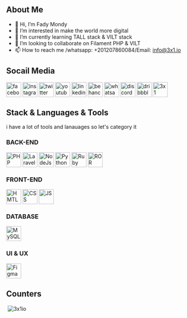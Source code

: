 ## About Me

- 👋 Hi, I’m Fady Mondy
- 👀 I’m interested in make the world more digital
- 🌱 I’m currently learning TALL stack & VILT stack
- 💞️ I’m looking to collaborate on Filament PHP & VILT
- 📫 How to reach me /whatsapp: +201207860084/Email: info@3x1.io

## Socail Media

<a href="https://www.facebook.com/3x1io" target="_blank"><img align="center"  width="40px" src="https://cdn-icons.flaticon.com/png/512/4494/premium/4494475.png?token=exp=1653470960~hmac=614b9d6f5f652f96df35693b47b81605" alt="facebook" /></a>
<a href="https://www.instagram.com/engfadymondy" target="_blank"><img align="center"  width="40px" src="https://cdn-icons.flaticon.com/png/512/4494/premium/4494488.png?token=exp=1653470960~hmac=28479b9fac1621d0229010c8a59bc8a3" alt="instagram" /></a>
<a href="https://twitter.com/engfadymondy" target="_blank"><img align="center"  width="40px" src="https://cdn-icons.flaticon.com/png/512/4494/premium/4494477.png?token=exp=1653470960~hmac=99aadb1e084484fa8aa2d827a65cbf36" alt="twitter" /></a>
<a href="https://www.youtube.com/channel/UCRYxB09Uk36PIQDeTGMMsTQ" target="_blank"><img align="center"  width="40px" src="https://cdn-icons.flaticon.com/png/512/4494/premium/4494485.png?token=exp=1653470960~hmac=bad513ed7ac6161c69501cd8acb3ae3a" alt="youtube" /></a>
<a href="https://www.linkedin.com/in/engfadymondy/" target="_blank"><img align="center"  width="40px" src="https://cdn-icons.flaticon.com/png/512/4494/premium/4494497.png?token=exp=1653470960~hmac=42473e4b4b939892042463de500aee80" alt="linkedin" /></a>
<a href="https://www.behance.net/3x1" target="_blank"><img align="center"  width="40px" src="https://cdn-icons.flaticon.com/png/512/4494/premium/4494669.png?token=exp=1653470960~hmac=4f66a2139ea01f8f5d59173178956b7d" alt="behance" /></a>
<a href="https://wa.me/+201207860084" target="_blank"><img align="center"  width="40px" src="https://cdn-icons.flaticon.com/png/512/4494/premium/4494494.png?token=exp=1653470960~hmac=32270c893650870a6d2e11e2f81b422d" alt="whatsapp" /></a>
<a href="https://discord.gg/mTWWNgtr" target="_blank"><img align="center"  width="40px" src="https://cdn-icons.flaticon.com/png/512/4494/premium/4494732.png?token=exp=1653470960~hmac=eaa3006134f90c5bc3a4f43da4f0f89e" alt="discord" /></a>
<a href="https://dribbble.com/3x1" target="_blank"><img align="center"  width="40px" src="https://cdn-icons.flaticon.com/png/512/4494/premium/4494575.png?token=exp=1653470960~hmac=d59c91561c2594e13f9815375960127b" alt="dribbble" /></a>
<a href="https://3x1.io" target="_blank"><img align="center"  width="40px" src="https://cdn-icons.flaticon.com/png/512/4494/premium/4494563.png?token=exp=1653471246~hmac=29906607dabcbb4a2d756801e82e5ec2" alt="3x1" /></a>

## Stack & Languages & Tools

i have a lot of tools and lanauages so let's category it

### BACK-END

<a href="#"><img align="center"  height="40px" src="https://cdn-icons-png.flaticon.com/512/5968/5968332.png" alt="PHP" /></a>
<a href="#"><img align="center"  height="40px" src="https://laravel.com/img/logomark.min.svg" alt="Laravel" /></a>
<a href="#"><img align="center"  height="40px" src="https://cdn-icons-png.flaticon.com/512/919/919825.png" alt="NodeJs" /></a>
<a href="#"><img align="center"  height="40px" src="https://cdn-icons-png.flaticon.com/512/5968/5968350.png" alt="Python" /></a>
<a href="#"><img align="center"  height="40px" src="https://cdn-icons-png.flaticon.com/512/6132/6132219.png" alt="Ruby" /></a>
<a href="#"><img align="center"  height="40px" src="https://rubyonrails.org/assets/images/logo.svg" alt="ROR" /></a>

### FRONT-END

<a href="#"><img align="center"  height="40px" src="https://cdn-icons-png.flaticon.com/512/5968/5968267.png" alt="HMTL5" /></a>
<a href="#"><img align="center"  height="40px" src="https://cdn-icons-png.flaticon.com/512/5968/5968242.png" alt="CSS" /></a>
<a href="#"><img align="center"  height="40px" src="https://cdn-icons-png.flaticon.com/512/5968/5968292.png" alt="JS" /></a>

### DATABASE

<a href="#"><img align="center"  height="40px" src="https://cdn-icons-png.flaticon.com/512/5968/5968313.png" alt="MySQL" /></a>

### UI & UX

<a href="#"><img align="center"  height="40px" src="https://cdn-icons-png.flaticon.com/512/5968/5968705.png" alt="Figma" /></a>

## Counters

<p>&nbsp;<img align="center" src="https://github-readme-stats.vercel.app/api?username=3x1io&show_icons=true&locale=en" alt="3x1io" /></p>


<!---
3x1io/3x1io is a ✨ special ✨ repository because its `README.md` (this file) appears on your GitHub profile.
You can click the Preview link to take a look at your changes.
--->
